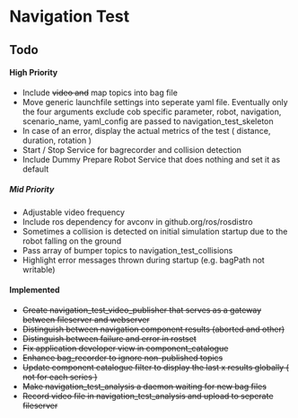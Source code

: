 Navigation Test
===============

## Todo

#### High Priority
- Include ~~video and~~ map topics into bag file
- Move generic launchfile settings into seperate yaml file. 
  Eventually only the four arguments exclude cob specific parameter, robot, navigation, scenario_name, yaml_config are passed to navigation_test_skeleton
- In case of an error, display the actual metrics of the test ( distance, duration, rotation )
- Start / Stop Service for bagrecorder and collision detection
- Include Dummy Prepare Robot Service that does nothing and set it as default

##### Mid Priority
- Adjustable video frequency
- Include ros dependency for avconv in github.org/ros/rosdistro
- Sometimes a collision is detected on initial simulation startup due to the robot falling on the ground
- Pass array of bumper topics to navigation_test_collisions
- Highlight error messages thrown during startup (e.g. bagPath not writable)

#### Implemented
- ~~Create navigation_test_video_publisher that serves as a gateway between fileserver and webserver~~
- ~~Distinguish between navigation component results (aborted and other)~~
- ~~Distinguish between failure and error in rostset~~
- ~~Fix application developer view in component_catalogue~~
- ~~Enhance bag_recorder to ignore non-published topics~~
- ~~Update component catalogue filter to display the last x results globally ( not for each series )~~
- ~~Make navigation_test_analysis a daemon waiting for new bag files~~
- ~~Record video file in navigation_test_analysis and upload to seperate fileserver~~
